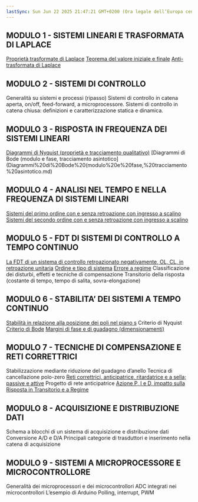 ```yaml
---
lastSync: Sun Jun 22 2025 21:47:21 GMT+0200 (Ora legale dell’Europa centrale)
---
```

## MODULO 1 - SISTEMI LINEARI E TRASFORMATA DI LAPLACE
[Proprietà trasformate di Laplace](Proprietà%20trasformate%20di%20Laplace.md)
[Teorema del valore iniziale e finale](Teorema%20del%20valore%20iniziale%20e%20finale.md)
[Anti-trasformata di Laplace](Anti-trasformata%20di%20Laplace.md)

## MODULO 2 - SISTEMI DI CONTROLLO
Generalità su sistemi e processi (ripasso)
Sistemi di controllo in catena aperta, on/off, feed-forward, a microprocessore.
Sistemi di controllo in catena chiusa: definizioni e caratterizzazione statica e dinamica. 

## MODULO 3 - RISPOSTA IN FREQUENZA DEI SISTEMI LINEARI
[Diagrammi di Nyquist (proprietà e tracciamento qualitativo)](Diagrammi%20di%20Nyquist%20(proprietà%20e%20tracciamento%20qualitativo).md)
[Diagrammi di Bode (modulo e fase, tracciamento asintotico](Diagrammi%20di%20Bode%20(modulo%20e%20fase,%20tracciamento%20asintotico.md)

## MODULO 4 - ANALISI NEL TEMPO E NELLA FREQUENZA DI SISTEMI LINEARI
[Sistemi del primo ordine con e senza retroazione con ingresso a scalino](Sistemi%20del%20primo%20ordine%20con%20e%20senza%20retroazione%20con%20ingresso%20a%20scalino.md)
[Sistemi del secondo ordine con e senza retroazione con ingresso a scalino](Sistemi%20del%20secondo%20ordine%20con%20e%20senza%20retroazione%20con%20ingresso%20a%20scalino.md)
 
## MODULO 5 - FDT DI SISTEMI DI CONTROLLO A TEMPO CONTINUO
[La FDT di un sistema di controllo retroazionato negativamente, OL, CL, in retroazione unitaria](La%20FDT%20di%20un%20sistema%20di%20controllo%20retroazionato%20negativamente,%20OL,%20CL,%20in%20retroazione%20unitaria.md)
[Ordine e tipo di sistema](Ordine%20e%20tipo%20di%20sistema.md)
[Errore a regime](Errore%20a%20regime.md)
Classificazione dei disturbi, effetti e tecniche di compensazione
Transitorio della risposta (costante di tempo, tempo di salita, sovra-elongazione)

## MODULO 6 - STABILITA’ DEI SISTEMI A TEMPO CONTINUO
[Stabilità in relazione alla posizione dei poli nel piano s](Stabilità%20in%20relazione%20alla%20posizione%20dei%20poli%20nel%20piano%20s.md)
Criterio di Nyquist
[Criterio di Bode](Criterio%20di%20Bode)
[Margini di fase e di guadagno (dimensionamenti)](Margini%20di%20fase%20e%20di%20guadagno%20(dimensionamenti).md)

## MODULO 7 - TECNICHE DI COMPENSAZIONE E RETI CORRETTRICI
Stabilizzazione mediante riduzione del guadagno d’anello
Tecnica di cancellazione polo-zero
[Reti correttrici, anticipatrice, ritardatrice e a sella; passive e attive](Reti%20correttrici,%20anticipatrice,%20ritardatrice%20e%20a%20sella;%20passive%20e%20attive.md)
Progetto di rete anticipatrice
[Azione P, I e D, impatto sulla Risposta in Transitorio e a Regime](Azione%20P,%20I%20e%20D,%20impatto%20sulla%20Risposta%20in%20Transitorio%20e%20a%20Regime.md)

## MODULO 8 - ACQUISIZIONE E DISTRIBUZIONE DATI
Schema a blocchi di un sistema di acquisizione e distribuzione dati
Conversione A/D e D/A
Principali categorie di trasduttori e inserimento nella catena di acquisizione

## MODULO 9 - SISTEMI A MICROPROCESSORE E MICROCONTROLLORE
Generalità dei microprocessori e dei microcontrollori
ADC integrati nei microcontrollori
L’esempio di Arduino
Polling, interrupt, PWM